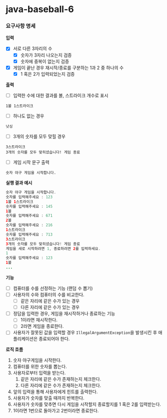 # java-baseball-6

### 요구사항 명세

**입력**

- [x]  서로 다른 3자리의 수
   - [x]  숫자가 3자리 나오는지 검증
   - [x]  숫자에 중복이 없는지 검증
- [x]  게임이 끝난 경우 재시작/종료를 구분하는 1과 2 중 하나의 수
   - [x]  1 혹은 2가 입력되었는지 검증

**출력**

- [ ]  입력한 수에 대한 결과를 볼, 스트라이크 개수로 표시

```
1볼 1스트라이크
```

- [ ]  하나도 없는 경우

```
낫싱
```

- [ ]  3개의 숫자를 모두 맞힐 경우

```
3스트라이크
3개의 숫자를 모두 맞히셨습니다! 게임 종료
```

- [ ]  게임 시작 문구 출력

```
숫자 야구 게임을 시작합니다.
```

**실행 결과 예시**

```java
숫자 야구 게임을 시작합니다.
숫자를 입력해주세요 : 123
1볼 1스트라이크
숫자를 입력해주세요 : 145
1볼
숫자를 입력해주세요 : 671
2볼
숫자를 입력해주세요 : 216
1스트라이크
숫자를 입력해주세요 : 713
3스트라이크
3개의 숫자를 모두 맞히셨습니다! 게임 종료
게임을 새로 시작하려면 1, 종료하려면 2를 입력하세요.
1
숫자를 입력해주세요 : 123
1볼
...
```

**기능**

- [ ]  컴퓨터를 수를 선정하는 기능 (랜덤 수 뽑기)
- [ ]  사용자의 수와 컴퓨터의 수를 비교한다.
    - [ ]  같은 자리에 같은 수가 있는 경우
    - [ ]  다른 자리에 같은 수가 있는 경우
- [ ]  정답을 입력한 경우, 게임을 재시작하거나 종료하는 기능
    - [ ]  1이라면 재시작한다.
    - [ ]  2라면 게임을 종료한다.
- [ ]  사용자가 잘못된 값을 입력할 경우 `IllegalArgumentException`을 발생시킨 후 애플리케이션은 종료되어야 한다.

**로직 흐름**

1. 숫자 야구게임을 시작한다.
2. 컴퓨터를 위한 숫자를 뽑는다.
3. 사용자로부터 입력을 받는다.
    1. 같은 자리에 같은 수가 존재하는지 체크한다.
    2. 다른 자리에 같은 수가 존재하는지 체크한다.
4. 앞의 입력을 통해 사용자에게 힌트를 출력한다.
5. 사용자가 숫자를 맞출 때까지 반복한다.
6. 사용자가 숫자를 맞추면 다시 게임을 시작할지 종료할지를 1 혹은 2를 입력받는다.
7. 1이라면 1번으로 돌아가고 2번이라면 종료한다.